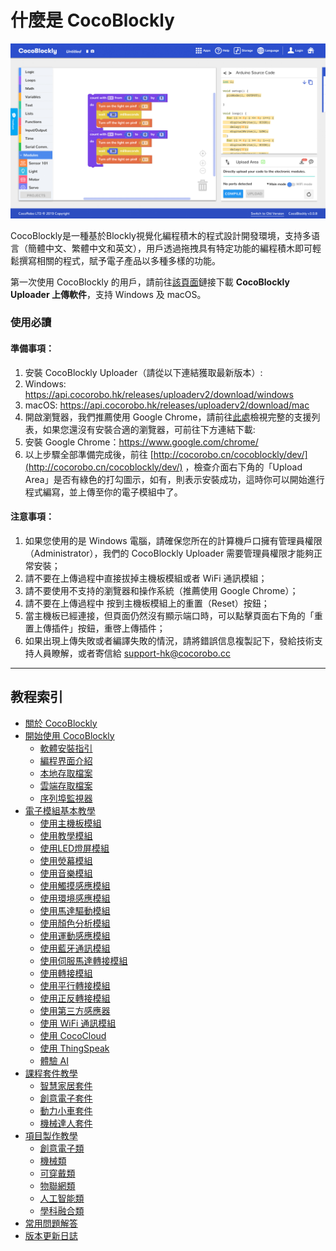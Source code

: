 # 什麼是 CocoBlockly

![](/media/about-cocoblockly-308.jpg)

CocoBlockly是一種基於Blockly視覺化編程積木的程式設計開發環境，支持多语言（簡體中文、繁體中文和英文），用戶透過拖拽具有特定功能的編程積木即可輕鬆撰寫相關的程式，賦予電子產品以多種多樣的功能。

第一次使用 CocoBlockly 的用戶，請前往[該頁面](/getting-started/info)鏈接下載 **CocoBlockly Uploader 上傳軟件**，支持 Windows 及 macOS。
### 使用必讀

#### 準備事項： 

1. 安裝 CocoBlockly Uploader（請從以下連結獲取最新版本）:
  1. Windows: https://api.cocorobo.hk/releases/uploaderv2/download/windows
  2. macOS: https://api.cocorobo.hk/releases/uploaderv2/download/mac
2. 開啟瀏覽器，我們推薦使用 Google Chrome，請前往[此處](/getting-started/info?id=cocoblockly-uploader)檢視完整的支援列表，如果您還沒有安裝合適的瀏覽器，可前往下方連結下載:
  1. 安裝 Google Chrome：https://www.google.com/chrome/
3. 以上步驟全部準備完成後，前往 [http://cocorobo.cn/cocoblockly/dev/](http://cocorobo.cn/cocoblockly/dev/) ，檢查介面右下角的「Upload Area」是否有綠色的打勾圖示，如有，則表示安裝成功，這時你可以開始進行程式編寫，並上傳至你的電子模組中了。

#### 注意事項：

1. 如果您使用的是 Windows 電腦，請確保您所在的計算機戶口擁有管理員權限（Administrator），我們的 CocoBlockly Uploader 需要管理員權限才能夠正常安裝；
2. 請不要在上傳過程中直接拔掉主機板模組或者 WiFi 通訊模組；
3. 請不要使用不支持的瀏覽器和操作系統（推薦使用 Google Chrome）；
4. 請不要在上傳過程中 按到主機板模組上的重置（Reset）按鈕；
5. 當主機板已經連接，但頁面仍然沒有顯示端口時，可以點擊頁面右下角的「重置上傳插件」按鈕，重啓上傳插件；
6. 如果出現上傳失敗或者編譯失敗的情況，請將錯誤信息複製記下，發給技術支持人員瞭解，或者寄信給 support-hk@cocorobo.cc

---

## 教程索引

- [關於 CocoBlockly](index)
- [開始使用 CocoBlockly](/getting-started/info)
	- [軟體安裝指引](/getting-started/installation)
	- [編程界面介紹](/getting-started/gui)
	- [本地存取檔案](/getting-started/local-storage)
	- [雲端存取檔案](/getting-started/cloud-storage)
	- [序列埠監視器](/getting-started/serial-monitor)
- [電子模組基本教學](/cocomod/overview)
	- [使用主機板模組](/cocomod/main-controller)
	- [使用教學模組](/cocomod/sensor-101)
	- [使用LED燈屏模組 ](/cocomod/led-matrix)
	- [使用熒幕模組](/cocomod/screen)
	- [使用音樂模組](/cocomod/music)
	- [使用觸摸感應模組](/cocomod/touch)
	- [使用環境感應模組](/cocomod/environment)
	- [使用馬達驅動模組](/cocomod/motor-driver)
	- [使用顏色分析模組](/cocomod/color-analyzer)
	- [使用運動感應模組](/cocomod/motion)
	- [使用藍牙通訊模組](/cocomod/bluetooth)
	- [使用伺服馬達轉接模組](/cocomod/servo)
	- [使用轉接模組](/cocomod/hub)
	- [使用平行轉接模組](/cocomod/horizontal-adapter)
	- [使用正反轉接模組](/cocomod/reversed-adapter)
	- [使用第三方感應器](/cocomod/3rd-party)
	- [使用 WiFi 通訊模組](/cocomod/wifi)
	- [使用 CocoCloud](/cocomod/coco-cloud)
	- [使用 ThingSpeak](/cocomod/thingspeak)
	- [體驗 AI](/getting-started/ai)
- [課程套件教學](/kit/overview)
	- [智慧家居套件](/kit/smart-home)
	- [創意電子套件](/kit/creative-electronics)
	- [動力小車套件](/kit/robot-car)
	- [機械達人套件](/kit/robot-arm)
- [項目製作教學](/projects/overview)
	- [創意電子類](/projects/creative-electronics)
	- [機械類](/projects/mechanical-device)
	- [可穿戴類](/projects/wearable-device)
	- [物聯網類](/projects/iot)
	- [人工智能類](/projects/ai)
	- [學科融合類](/projects/interdisciplinary)
- [常用問題解答](faq) 
- [版本更新日誌](changelog) 
